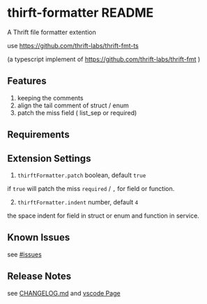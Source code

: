 # thirft-formatter README

A Thrift file formatter extention

use https://github.com/thrift-labs/thrift-fmt-ts

(a typescript implement of https://github.com/thrift-labs/thrift-fmt )

## Features

1. keeping the comments
2. align the tail comment of struct / enum
3. patch the miss field ( list_sep or required)

## Requirements

## Extension Settings

1. `thirftFormatter.patch` boolean, default `true`

if `true` will patch the miss `required` / `,` for field or function.

2. `thirftFormatter.indent` number, default `4`

the space indent for field in struct or enum and function in service.

## Known Issues

see [#issues](https://github.com/thrift-labs/thrift-fmt-vscode/issues)

## Release Notes

see [CHANGELOG.md](https://github.com/thrift-labs/thrift-fmt-vscode/blob/main/CHANGELOG.md) and [vscode Page](https://marketplace.visualstudio.com/items?itemName=alingse.thirft-formatter)
